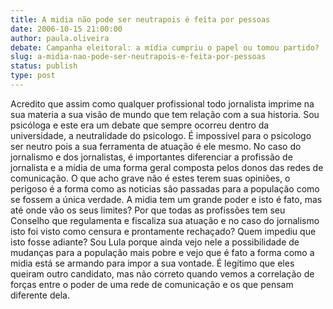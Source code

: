 ```yaml
---
title: A midia não pode ser neutrapois é feita por pessoas
date: 2006-10-15 21:00:00
author: paula.oliveira
debate: Campanha eleitoral: a mídia cumpriu o papel ou tomou partido?
slug: a-midia-nao-pode-ser-neutrapois-e-feita-por-pessoas
status: publish 
type: post
---
```


Acredito que assim como qualquer profissional todo jornalista imprime na sua materia a sua visão de mundo que tem relação com a sua historia. Sou psicóloga e este era um debate que sempre ocorreu dentro da universidade, a neutralidade do psicologo. É impossivel para o psicologo ser neutro pois a sua ferramenta de atuação é ele mesmo. No caso do jornalismo e dos jornalistas, é importantes diferenciar a profissão de jornalista e a mídia de uma forma geral composta pelos donos das redes de comunicação. O que acho grave não é estes terem suas opiniões, o perigoso é a forma como as noticias são passadas para a população como se fossem a única verdade. A midia tem um grande poder e isto é fato, mas até onde vão os seus limites? Por que todas as profissões tem seu Conselho que regulamenta e fiscaliza sua atuação e no caso do jornalismo isto foi visto como censura e prontamente rechaçado? Quem impediu que isto fosse adiante? Sou Lula porque ainda vejo nele a possibilidade de mudanças para a população mais pobre e vejo que é fato a forma como a midia está se armando para impor a sua vontade. É legítimo que eles queiram outro candidato, mas não correto quando vemos a correlação de forças entre o poder de uma rede de comunicação e os que pensam diferente dela.
